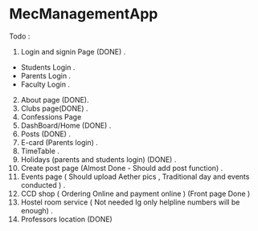 # MecManagementApp

Todo :
1. Login and signin Page (DONE) .
  - Students Login .
  - Parents Login .
  - Faculty Login .
2. About page (DONE).
3. Clubs page(DONE) .
12. Confessions Page
7. DashBoard/Home (DONE) .
4. Posts (DONE) .
5. E-card (Parents login) .
6. TimeTable .
9. Holidays (parents and students login) (DONE) .
10. Create post page (Almost Done - Should add post function) .
11. Events page ( Should upload Aether pics , Traditional day and events conducted ) .
13. CCD shop ( Ordering Online and payment online ) (Front page Done )
14. Hostel room service ( Not needed Ig only helpline numbers will be enough) .
15. Professors location (DONE)
